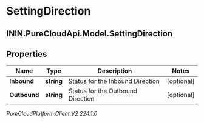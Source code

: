# SettingDirection

## ININ.PureCloudApi.Model.SettingDirection

## Properties

|Name | Type | Description | Notes|
|------------ | ------------- | ------------- | -------------|
| **Inbound** | **string** | Status for the Inbound Direction | [optional] |
| **Outbound** | **string** | Status for the Outbound Direction | [optional] |



_PureCloudPlatform.Client.V2 224.1.0_
